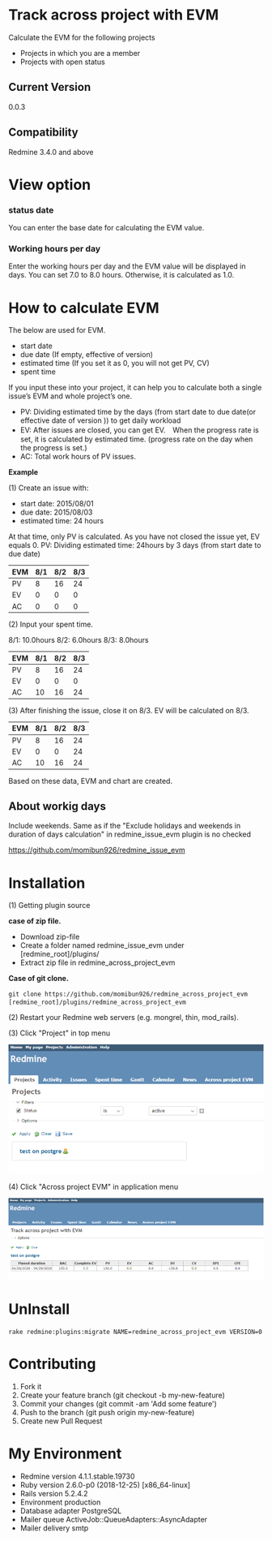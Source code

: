 # Track across project with EVM
Calculate the EVM for the following projects
* Projects in which you are a member
* Projects with open status

## Current Version
0.0.3

## Compatibility
Redmine 3.4.0 and above

# View option

### status date

You can enter the base date for calculating the EVM value.

### Working hours per day

Enter the working hours per day and the EVM value will be displayed in days. You can set 7.0 to 8.0 hours. Otherwise, it is calculated as 1.0.

# How to calculate EVM
The below are used for EVM.

* start date
* due date (If empty, effective of version)
* estimated time (If you set it as 0, you will not get PV, CV)
* spent time

If you input these into your project, it can help you to calculate both a single issue’s EVM and whole project’s one.

* PV: Dividing estimated time by the days (from start date to due date(or effective date of version )) to get daily workload
* EV: After issues are closed, you can get EV.　When the progress rate is set, it is calculated by estimated time. (progress rate on the day when the progress is set.)
* AC: Total work hours of PV issues.

**Example**

(1) Create an issue with:

* start date:  2015/08/01
* due date:  2015/08/03
* estimated time: 24 hours

At that time, only PV is calculated. As you have not closed the issue yet, EV equals 0.
PV: Dividing estimated time: 24hours by 3 days (from start date to due date)

| EVM | 8/1 | 8/2 | 8/3 |
| --- | --- | --- | --- |
| PV  | 8   | 16  | 24  |
| EV  | 0   | 0   | 0   |
| AC  | 0   | 0   | 0   |

(2) Input your spent time.

8/1: 10.0hours  8/2: 6.0hours 8/3: 8.0hours

| EVM | 8/1 | 8/2 | 8/3 |
| --- | --- | --- | --- |
| PV  | 8   | 16  | 24  |
| EV  | 0   | 0   | 0   |
| AC  | 10  | 16  | 24  |

(3) After finishing the issue, close it on 8/3. EV will be calculated on 8/3.

| EVM | 8/1 | 8/2 | 8/3 |
| --- | --- | --- | --- |
| PV  | 8   | 16  | 24  |
| EV  | 0   | 0   | 24  |
| AC  | 10  | 16  | 24  |

Based on these data, EVM and chart are created.

## About workig days
Include weekends.
Same as if the "Exclude holidays and weekends in duration of days calculation" in redmine_issue_evm plugin is no checked

https://github.com/momibun926/redmine_issue_evm

# Installation
(1) Getting plugin source

**case of zip file.**

* Download zip-file
* Create a folder named redmine_issue_evm under [redmine_root]/plugins/
* Extract zip file in redmine_across_project_evm

**Case of git clone.**

```
git clone https://github.com/momibun926/redmine_across_project_evm [redmine_root]/plugins/redmine_across_project_evm
```

(2) Restart your Redmine web servers (e.g. mongrel, thin, mod_rails).

(3) Click "Project" in top menu

![sample screenshot](./images/screenshot01.png "topmenu")

(4) Click "Across project EVM" in application menu

![sample screenshot](./images/screenshot02.png "Application menu")

# UnInstall
```
rake redmine:plugins:migrate NAME=redmine_across_project_evm VERSION=0
```

# Contributing
1. Fork it
2. Create your feature branch (git checkout -b my-new-feature)
3. Commit your changes (git commit -am 'Add some feature')
4. Push to the branch (git push origin my-new-feature)
5. Create new Pull Request

# My Environment
*  Redmine version                4.1.1.stable.19730
*  Ruby version                   2.6.0-p0 (2018-12-25) [x86_64-linux]
*  Rails version                  5.2.4.2
*  Environment                    production
*  Database adapter               PostgreSQL
*  Mailer queue                   ActiveJob::QueueAdapters::AsyncAdapter
*  Mailer delivery                smtp
